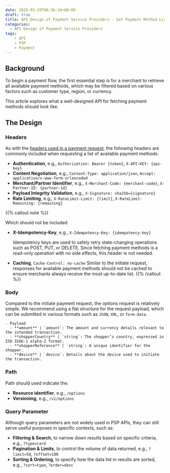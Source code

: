 ```yaml
---
date: 2025-03-20T08:36:34+08:00
draft: true
title: API Design of Payment Service Providers - Get Payment Method List
categories: 
  - API Design of Payment Service Providers
tags: 
    - API
    - PSP
    - Payment
---
```

## Background
To begin a payment flow, the first essential step is for a merchant to retrieve all available payment methods, which may be filtered based on various factors such as customer type, region, or currency.

This article explores what a well-designed API for fetching payment methods should look like.

## The Design


### Headers

As with the [headers used in a payment request](../draft-api-design-of-payment-service-providers/#headers), the following headers are commonly included when requesting a list of available payment methods:

* **Authentication**, e.g.,  `Authorization: Bearer {token}`, `X-API-KEY: {api-key} `
* **Content Negotiation**, e.g., `Content-Type: application/json`, `Accept: application/x-www-form-urlencoded`
* **Merchant/Partner Identifier**, e.g., `X-Merchant-Code: {merchant-code}`, `X-Partner-ID: {partner-id}`
* **Payload Integrity Validation**, e.g.,  `X-Signature: sha256={signature}`
* **Rate Limiting**, e.g., `X-RateLimit-Limit: {limit}`, `X-RateLimit-Remaining: {remaining}`

{{% callout note %}}
<div class="mt-1 font-semibold text-lg">Which should not be included</div>
 
* **X-Idempotency-Key**, e.g., `X-Idempotency-Key: {idempotency-key}`

  Idempotency keys are used to safely retry state-changing operations such as POST, PUT, or DELETE. Since fetching payment methods is a read-only operation with no side effects, this header is not needed.

* **Caching**, `Cache-Control: no-cache`
  Similar to the initiate request, responses for available payment methods should not be cached to ensure merchants always receive the most up-to-date list.
{{% /callout %}}


### Body
Compared to the initiate payment request, the options request is relatively simple. We recommend using a flat structure for the request payload, which can be submitted in various formats such as `JSON`, `XML`, or `form-data`.


```markmap{height="250px"}
- Payload
  - **amount** | `amount`: The amount and currency details relevant to the intended transaction.
  - **shopperCountry** | `string`: The shopper’s country, expressed in ISO 3166-1 alpha-2 format.
  - **shopperReference** | `string`: A unique identifier for the shopper.
  - **device** | `device`: Details about the device used to initiate the transaction.
```

### Path
Path should used indicate the:
* **Resource identifier**, e.g., `/options`
* **Versioning**, e.g., `/v1/options`


### Query Parameter
Although query parameters are not widely used in PSP APIs, they can still serve useful purposes in specific contexts, such as:
* **Filtering & Search**, to narrow down results based on specific criteria, e.g., `?type=card`
* **Pagination & Limits**, to control the volume of data returned, e.g., `?limit=50`, `?offset=100`
* **Sorting & Ordering**, to specify how the data list in results are sorted, e.g., `?sort=type`, `?order=desc`
